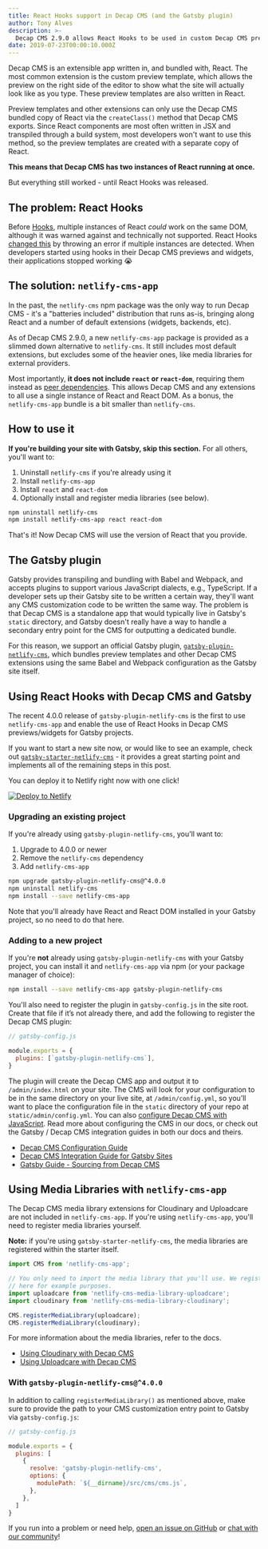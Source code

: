 ```yaml
---
title: React Hooks support in Decap CMS (and the Gatsby plugin)
author: Tony Alves
description: >-
  Decap CMS 2.9.0 allows React Hooks to be used in custom Decap CMS previews and widgets, and `gatsby-plugin-netlify-cms` 4.0.0 extends that support to Gatsby projects.
date: 2019-07-23T00:00:10.000Z
---
```


Decap CMS is an extensible app written in, and bundled with, React. The most common extension is the custom preview template, which allows the preview on the right side of the editor to show what the site will actually look like as you type. These preview templates are also written in React.

Preview templates and other extensions can only use the Decap CMS bundled copy of React via the `createClass()` method that Decap CMS exports. Since React components are most often written in JSX and transpiled through a build system, most developers won't want to use this method, so the preview templates are created with a separate copy of React.

**This means that Decap CMS has two instances of React running at once.**

But everything still worked - until React Hooks was released.

## The problem: React Hooks
Before [Hooks](https://reactjs.org/docs/hooks-intro), multiple instances of React _could_ work on the same DOM, although it was warned against and technically not supported. React Hooks [changed this](https://reactjs.org/warnings/invalid-hook-call-warning#duplicate-react) by throwing an error if multiple instances are detected. When developers started using hooks in their Decap CMS previews and widgets, their applications stopped working 😭

## The solution: `netlify-cms-app`
In the past, the `netlify-cms` npm package was the only way to run Decap CMS - it's a "batteries included" distribution that runs as-is, bringing along React and a number of default extensions (widgets, backends, etc).

As of Decap CMS 2.9.0, a new `netlify-cms-app` package is provided as a slimmed down alternative to `netlify-cms`. It still includes most default extensions, but excludes some of the heavier ones, like media libraries for external providers.

Most importantly, **it does not include `react` or `react-dom`**, requiring them instead as [peer dependencies](https://nodejs.org/es/blog/npm/peer-dependencies/). This allows Decap CMS and any extensions to all use a single instance of React and React DOM. As a bonus, the `netlify-cms-app` bundle is a bit smaller than `netlify-cms`.

## How to use it
**If you're building your site with Gatsby, skip this section.** For all others, you'll want to:

1. Uninstall `netlify-cms` if you're already using it
2. Install `netlify-cms-app`
3. Install `react` and `react-dom`
4. Optionally install and register media libraries (see below).

```bash
npm uninstall netlify-cms
npm install netlify-cms-app react react-dom
```

That's it! Now Decap CMS will use the version of React that you provide.

## The Gatsby plugin
Gatsby provides transpiling and bundling with Babel and Webpack, and accepts plugins to support various JavaScript dialects, e.g., TypeScript. If a developer sets up their Gatsby site to be written a certain way, they'll want any CMS customization code to be written the same way. The problem is that Decap CMS is a standalone app that would typically live in Gatsby's `static` directory, and Gatsby doesn't really have a way to handle a secondary entry point for the CMS for outputting a dedicated bundle.

For this reason, we support an official Gatsby plugin, [`gatsby-plugin-netlify-cms`](https://github.com/gatsbyjs/gatsby/tree/master/packages/gatsby-plugin-netlify-cms), which bundles preview templates and other Decap CMS extensions using the same Babel and Webpack configuration as the Gatsby site itself.

## Using React Hooks with Decap CMS and Gatsby
The recent 4.0.0 release of `gatsby-plugin-netlify-cms` is the first to use `netlify-cms-app` and enable the use of React Hooks in Decap CMS previews/widgets for Gatsby projects.

If you want to start a new site now, or would like to see an example, check out [`gatsby-starter-netlify-cms`](https://github.com/netlify-templates/gatsby-starter-netlify-cms#gatsby--netlify-cms-starter) - it provides a great starting point and implements all of the remaining steps in this post.

You can deploy it to Netlify right now with one click!

[![Deploy to Netlify](https://www.netlify.com/img/deploy/button.svg)](https://app.netlify.com/start/deploy?repository=https://github.com/netlify-templates/gatsby-starter-netlify-cms&stack=cms)

### Upgrading an existing project
If you're already using `gatsby-plugin-netlify-cms`, you'll want to:
1. Upgrade to 4.0.0 or newer
2. Remove the `netlify-cms` dependency
3. Add `netlify-cms-app`

```bash
npm upgrade gatsby-plugin-netlify-cms@^4.0.0
npm uninstall netlify-cms
npm install --save netlify-cms-app
```

Note that you'll already have React and React DOM installed in your Gatsby project, so no need to do that here.

### Adding to a new project
If you're **not** already using `gatsby-plugin-netlify-cms` with your Gatsby project, you can install it and `netlify-cms-app` via npm (or your package manager of choice):

```bash
npm install --save netlify-cms-app gatsby-plugin-netlify-cms
```

You'll also need to register the plugin in `gatsby-config.js` in the site root. Create that file if it’s not already there, and add the following to register the Decap CMS plugin:

```javascript
// gatsby-config.js

module.exports = {
  plugins: [`gatsby-plugin-netlify-cms`],
}
```

The plugin will create the Decap CMS app and output it to `/admin/index.html` on your site. The CMS will look for your configuration to be in the same directory on your live site, at `/admin/config.yml`, so you’ll want to place the configuration file in the `static` directory of your repo at `static/admin/config.yml`. You can also [configure Decap CMS with JavaScript](https://www.decapcms.org/docs/beta-features/#manual-initialization). Read more about configuring the CMS in our docs, or check out the Gatsby / Decap CMS integration guides in both our docs and theirs.

- [Decap CMS Configuration Guide](https://www.decapcms.org/docs/add-to-your-site/#configuration)
- [Decap CMS Integration Guide for Gatsby Sites](https://www.decapcms.org/docs/gatsby/)
- [Gatsby Guide - Sourcing from Decap CMS](https://www.gatsbyjs.org/docs/sourcing-from-netlify-cms/)

## Using Media Libraries with `netlify-cms-app`
The Decap CMS media library extensions for Cloudinary and Uploadcare are not included in `netlify-cms-app`. If you're using `netlify-cms-app`, you'll need to register media libraries yourself.

**Note:** if you're using `gatsby-starter-netlify-cms`, the media libraries are registered within the starter itself.

```javascript
import CMS from 'netlify-cms-app';

// You only need to import the media library that you'll use. We register both
// here for example purposes.
import uploadcare from 'netlify-cms-media-library-uploadcare';
import cloudinary from 'netlify-cms-media-library-cloudinary';

CMS.registerMediaLibrary(uploadcare);
CMS.registerMediaLibrary(cloudinary);
```

For more information about the media libraries, refer to the docs.

- [Using Cloudinary with Decap CMS](https://www.decapcms.org/docs/cloudinary/)
- [Using Uploadcare with Decap CMS](https://www.decapcms.org/docs/uploadcare/)

### With `gatsby-plugin-netlify-cms@^4.0.0`
In addition to calling `registerMediaLibrary()` as mentioned above, make sure to provide the path to your CMS customization entry point to Gatsby via `gatsby-config.js`:

```javascript
// gatsby-config.js

module.exports = {
  plugins: [
    {
      resolve: 'gatsby-plugin-netlify-cms',
      options: {
        modulePath: `${__dirname}/src/cms/cms.js`,
      },
    },
  ]
}
```

If you run into a problem or need help, [open an issue on GitHub](https://github.com/netlify/netlify-cms/issues/new/choose) or [chat with our community](https://decapcms.org/chat)!
